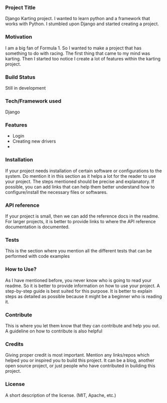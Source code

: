 ### Project Title
Django Karting project. I wanted to learn python and a framework that works with Python. I stumbled upon Django and started creating a project.
### Motivation
I am a big fan of Formula 1. So I wanted to make a project that has something to do with racing. The first thing that came to my mind was karting. 
Then I started too notice I create a lot of features within the karting project.
### Build Status
Still in development
### Tech/Framework used
Django
### Features
- Login
- Creating new drivers
- 
### Installation
If your project needs installation of certain software or configurations to the system. Do mention it in this section as it helps a lot for the reader to use your project. The steps mentioned should be precise and explanatory.  If possible, you can add links that can help them better understand how to configure/install the necessary files or softwares.
### API reference
If your project is small, then we can add the reference docs in the readme. For larger projects, it is better to provide links to where the API reference documentation is documented.
### Tests
This is the section where you mention all the different tests that can be performed with code examples
### How to Use?
As I have mentioned before, you never know who is going to read your readme. So it is better to provide information on how to use your project. A step-by-step guide is best suited for this purpose. It is better to explain steps as detailed as possible because it might be a beginner who is reading it.
### Contribute
This is where you let them know that they can contribute and help you out. A guideline on how to contribute is also helpful
### Credits
Giving proper credit is most important. Mention any links/repos which helped you or inspired you to build this project. It can be a blog, another open source project, or just people who have contributed in building this project.
### License
A short description of the license. (MIT, Apache, etc.)
